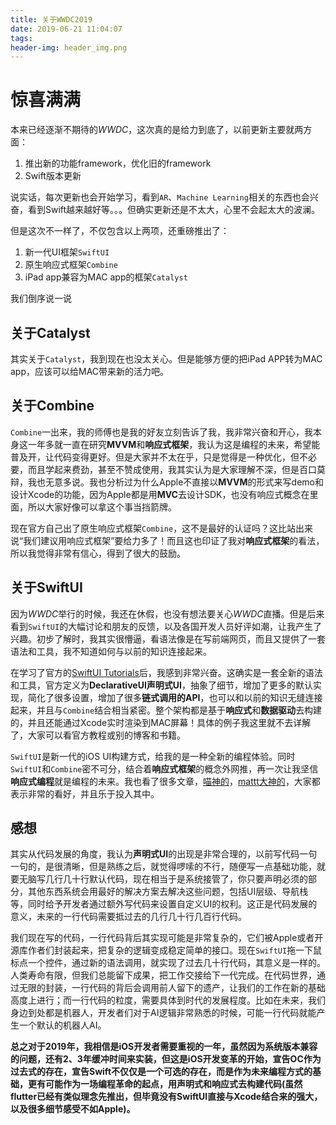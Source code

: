 ```yaml
---
title: 关于WWDC2019
date: 2019-06-21 11:04:07
tags:
header-img: header_img.png
---
```


# 惊喜满满


本来已经逐渐不期待的*WWDC*，这次真的是给力到底了，以前更新主要就两方面：

1. 推出新的功能framework，优化旧的framework
2. Swift版本更新

说实话，每次更新也会开始学习，看到`AR`、`Machine Learning`相关的东西也会兴奋，看到Swift越来越好等。。。但确实更新还是不太大，心里不会起太大的波澜。

但是这次不一样了，不仅包含以上两项，还重磅推出了：

1. 新一代UI框架`SwiftUI`
2. 原生响应式框架`Combine`
3. iPad app兼容为MAC app的框架`Catalyst`

我们倒序说一说

## 关于Catalyst

其实关于`Catalyst`，我到现在也没太关心。但是能够方便的把iPad APP转为MAC app，应该可以给MAC带来新的活力吧。

## 关于Combine

`Combine`一出来，我的师傅也是我的好友立刻告诉了我，我非常兴奋和开心，我本身这一年多就一直在研究**MVVM**和**响应式框架**，我认为这是编程的未来，希望能普及开，让代码变得更好。但是大家并不太在乎，只是觉得是一种优化，但不必要，而且学起来费劲，甚至不赞成使用，我其实认为是大家理解不深，但是百口莫辩，我也无意多说。我也分析过为什么Apple不直接以**MVVM**的形式来写demo和设计Xcode的功能，因为Apple都是用**MVC**去设计SDK，也没有响应式概念在里面，所以大家好像可以拿这个事当挡箭牌。

现在官方自己出了原生响应式框架`Combine`，这不是最好的认证吗？这比站出来说“我们建议用响应式框架”要给力多了！而且这也印证了我对**响应式框架**的看法，所以我觉得非常有信心，得到了很大的鼓励。

## 关于SwiftUI

因为*WWDC*举行的时候，我还在休假，也没有想法要关心*WWDC*直播。但是后来看到`SwiftUI`的大幅讨论和朋友的反馈，以及各国开发人员好评如潮，让我产生了兴趣。初步了解时，我其实很懵逼，看语法像是在写前端网页，而且又提供了一套语法和工具，我不知道如何与以前的知识连接起来。

在学习了官方的[SwiftUI Tutorials](https://developer.apple.com/tutorials/swiftui/creating-and-combining-views)后，我感到非常兴奋。这确实是一套全新的语法和工具，官方定义为**DeclarativeUI声明式UI**，抽象了细节，增加了更多的默认实现，简化了很多设置，增加了很多**链式调用的API**，也可以和以前的知识无缝连接起来，并且与`Combine`结合相当紧密。整个架构都是基于**响应式**和**数据驱动**去构建的，并且还能通过Xcode实时渲染到MAC屏幕！具体的例子我这里就不去详解了，大家可以看官方教程或别的博客和书籍。

`SwiftUI`是新一代的iOS UI构建方式，给我的是一种全新的编程体验。同时`SwiftUI`和`Combine`密不可分，结合着**响应式框架**的概念外网推，再一次让我坚信**响应式编程**就是编程的未来。我也看了很多文章，[喵神的](https://onevcat.com/2019/06/swift-ui-firstlook/)，[mattt大神的](https://nshipster.com/wwdc-2019/)，大家都表示非常的看好，并且乐于投入其中。

## 感想

其实从代码发展的角度，我认为**声明式UI**的出现是非常合理的，以前写代码一句一句的，是很清晰，但是熟练之后，就觉得啰嗦的不行，随便写一点基础功能，就要无脑写几行几十行默认代码，现在相当于是系统接管了，你只要声明必须的部分，其他东西系统会用最好的解决方案去解决这些问题，包括UI层级、导航栈等，同时给予开发者通过额外写代码来设置自定义UI的权利。这正是代码发展的意义，未来的一行代码需要抵过去的几行几十行几百行代码。

我们现在写的代码，一行代码背后其实现可能是非常复杂的，它们被Apple或者开源库作者们封装起来，把复杂的逻辑变成稳定简单的接口。现在`SwiftUI`拖一下鼠标点一个控件，通过新的语法调用，就实现了过去几十行代码，其意义是一样的。人类寿命有限，但我们总能留下成果，把工作交接给下一代完成。在代码世界，通过无限的封装，一行代码的背后会调用前人留下的遗产，让我们的工作在新的基础高度上进行；而一行代码的粒度，需要具体到时代的发展程度。比如在未来，我们身边到处都是机器人，开发者们对于AI逻辑非常熟悉的时候，可能一行代码就能产生一个默认的机器人AI。

**总之对于2019年，我相信是iOS开发者需要重视的一年，虽然因为系统版本兼容的问题，还有2、3年缓冲时间来实装，但这是iOS开发变革的开始，宣告OC作为过去式的存在，宣告Swift不仅仅是一个可选的存在，而是作为未来编程方式的基础，更有可能作为一场编程革命的起点，用声明式和响应式去构建代码(虽然flutter已经有类似理念先推出，但毕竟没有SwiftUI直接与Xcode结合来的强大，以及很多细节感受不如Apple)。**
